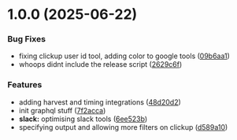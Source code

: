 # 1.0.0 (2025-06-22)


### Bug Fixes

* fixing clickup user id tool, adding color to google tools ([09b6aa1](https://github.com/kranners/activity-mcp/commit/09b6aa1d8a4aa7aceab56f30c116bb4000eb7c0d))
* whoops didnt include the release script ([2629c6f](https://github.com/kranners/activity-mcp/commit/2629c6f662f5a1825c26f8012c9e1d950599f3ab))


### Features

* adding harvest and timing integrations ([48d20d2](https://github.com/kranners/activity-mcp/commit/48d20d2d797cbf1b4e357fb2a010b3112899fa5e))
* init graphql stuff ([7f2acca](https://github.com/kranners/activity-mcp/commit/7f2acca907b3ec892d983aac99255ff7c9cfa34c))
* **slack:** optimising slack tools ([6ee523b](https://github.com/kranners/activity-mcp/commit/6ee523b95c6d719f608c947f959fde53888b640d))
* specifying output and allowing more filters on clickup ([d589a10](https://github.com/kranners/activity-mcp/commit/d589a1092212a1d0a5da2bb06922a48b84284380))
